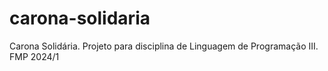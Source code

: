 # carona-solidaria
Carona Solidária. Projeto para disciplina de Linguagem de Programação III. FMP 2024/1
